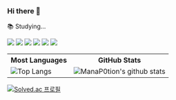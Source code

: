 ### Hi there 👋

📚 Studying...
<div align="left">
	<img src="https://img.shields.io/badge/C++-00599C?style=flat&logo=cplusplus&logoColor=white" />
	<img src="https://img.shields.io/badge/UE-0E1128?style=flat&logo=Unreal-Engine&logoColor=white" />
	<img src="https://img.shields.io/badge/Unity-000000?style=flat&logo=Unity&logoColor=white" />
	<img src="https://img.shields.io/badge/Spring-6DB33F?style=flat-square&logo=Spring&logoColor=white"/>
	<img src="https://img.shields.io/badge/Python-3776AB?style=flat-square&logo=Python&logoColor=white"/>
 	<img src="https://img.shields.io/badge/java-007396?style=flat-square&logo=java&logoColor=white"/>
</div>

<table>
    <tr>
        <th align="center">
            Most Languages
        </th>
        <th align="center">
            GitHub Stats
        </th>
    </tr>
    <tr>
        <td>
            <img src="https://github-readme-stats.vercel.app/api/top-langs/?username=ManaP0tion&layout=compact&langs_count=8&hide=makefile,cmake&theme=dracula&icon_color=3f3fff&title_color=ffffff&bg_color=1f1f1f" alt="Top Langs">
        </td>
        <td>
            <img src="https://github-readme-stats.vercel.app/api?username=ManaP0tion&count_private=true&show_icons=true&rank_icon=github&theme=dracula&icon_color=3f3fff&title_color=ffffff&include_all_commits=true&bg_color=1f1f1f" alt="ManaP0tion's github stats">
        </td>
    </tr>
</table>

[![Solved.ac 프로필](http://mazassumnida.wtf/api/v2/generate_badge?boj=aerodev)](https://solved.ac/aerodev)

